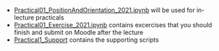 - [Practical01_PositionAndOrientation_2021.ipynb](Practical01_PositionAndOrientation_2021.ipynb) will be used for in-lecture practicals
- [Practical01_Exercise_2021.ipynb](Practical01_Exercise_2021.ipynb) contains excercises that you should finish and submit on Moodle after the lecture
- [Practical1_Support](Practical1_Support) contains the supporting scripts
